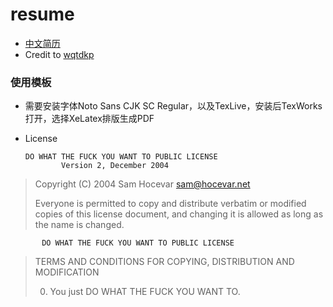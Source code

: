 # resume

- [中文简历](./wqw.pdf)
- Credit to  [wqtdkp]( https://github.com/wgtdkp/resume)

### 使用模板

- 需要安装字体Noto Sans CJK SC Regular，以及TexLive，安装后TexWorks打开，选择XeLatex排版生成PDF

- License

     ```
     DO WHAT THE FUCK YOU WANT TO PUBLIC LICENSE
             Version 2, December 2004
     ```

> Copyright (C) 2004 Sam Hocevar <sam@hocevar.net>
>
> Everyone is permitted to copy and distribute verbatim or modified
> copies of this license document, and changing it is allowed as long
> as the name is changed.
>

           DO WHAT THE FUCK YOU WANT TO PUBLIC LICENSE
>   TERMS AND CONDITIONS FOR COPYING, DISTRIBUTION AND MODIFICATION
>
>  0. You just DO WHAT THE FUCK YOU WANT TO.

